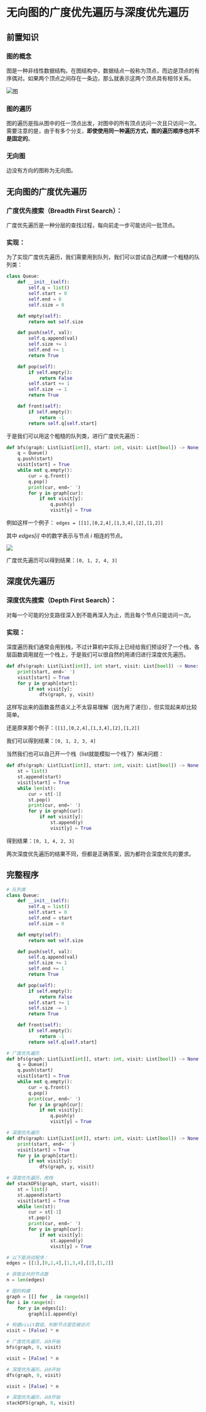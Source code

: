 无向图的广度优先遍历与深度优先遍历
===========================

## 前置知识

### 图的概念

图是一种非线性数据结构。在图结构中，数据结点一般称为顶点，而边是顶点的有序偶对。如果两个顶点之间存在一条边，那么就表示这两个顶点具有相邻关系。

![图](https://assets.leetcode.com/uploads/2020/09/28/all_1.jpg)

### 图的遍历

图的遍历是指从图中的任一顶点出发，对图中的所有顶点访问一次且只访问一次。需要注意的是，由于有多个分支，**即使使用同一种遍历方式，图的遍历顺序也并不是固定的**。

### 无向图

边没有方向的图称为无向图。

## 无向图的广度优先遍历

### 广度优先搜索（Breadth First Search）：

广度优先遍历是一种分层的查找过程，每向前走一步可能访问一批顶点。

### 实现：

为了实现广度优先遍历，我们需要用到队列，我们可以尝试自己构建一个粗糙的队列类：

```Python
class Queue:
    def __init__(self):
        self.q = list()
        self.start = 0
        self.end = 0
        self.size = 0

    def empty(self):
        return not self.size

    def push(self, val):
        self.q.append(val)
        self.size += 1
        self.end += 1
        return True

    def pop(self):
        if self.empty():
            return False
        self.start += 1
        self.size -= 1
        return True

    def front(self):
        if self.empty():
            return -1
        return self.q[self.start]
```

于是我们可以用这个粗糙的队列类，进行广度优先遍历：

```Python
def bfs(graph: List[List[int]], start: int, visit: List[bool]) -> None:
    q = Queue()
    q.push(start)
    visit[start] = True
    while not q.empty():
        cur = q.front()
        q.pop()
        print(cur, end=' ')
        for y in graph[cur]:
            if not visit[y]:
                q.push(y)
                visit[y] = True
```

例如这样一个例子： `edges = [[1],[0,2,4],[1,3,4],[2],[1,2]]`

其中 *edges[i]* 中的数字表示与节点 *i* 相连的节点。

![](https://assets.leetcode.com/uploads/2021/05/12/shortest2-graph.jpg)

广度优先遍历可以得到结果：`[0, 1, 2, 4, 3]`

## 深度优先遍历

### 深度优先搜索（Depth First Search）：

对每一个可能的分支路径深入到不能再深入为止，而且每个节点只能访问一次。

### 实现：

深度遍历我们通常会用到栈，不过计算机中实际上已经给我们预设好了一个栈，各层函数调用就在一个栈上，于是我们可以很自然的用递归进行深度优先遍历。

```Python
def dfs(graph: List[List[int]], int start, visit: List[bool]) -> None:
    print(start, end=' ')
    visit[start] = True
    for y in graph[start]:
        if not visit[y]:
            dfs(graph, y, visit)
```

这样写出来的函数虽然语义上不太容易理解（因为用了递归），但实现起来却比较简单。

还是原来那个例子：`[[1],[0,2,4],[1,3,4],[2],[1,2]]`

我们可以得到结果：`[0, 1, 2, 3, 4]`

当然我们也可以自己开一个栈（list就能模拟一个栈了）解决问题：
```Python
def dfs(graph: List[List[int]], start: int, visit: List[bool]) -> None:
    st = list()
    st.append(start)
    visit[start] = True
    while len(st):
        cur = st[-1]
        st.pop()
        print(cur, end=' ')
        for y in graph[cur]:
            if not visit[y]:
                st.append(y)
                visit[y] = True
```

得到结果：`[0, 1, 4, 2, 3]`

两次深度优先遍历的结果不同，但都是正确答案，因为都符合深度优先的要求。

## 完整程序

```Python
# 队列类
class Queue:
    def __init__(self):
        self.q = list()
        self.start = 0
        self.end = start
        self.size = 0

    def empty(self):
        return not self.size

    def push(self, val):
        self.q.append(val)
        self.size += 1
        self.end += 1
        return True

    def pop(self):
        if self.empty():
            return False
        self.start += 1
        self.size -= 1
        return True

    def front(self):
        if self.empty():
            return -1
        return self.q[self.start]

# 广度优先遍历
def bfs(graph: List[List[int]], start: int, visit: List[bool]) -> None:
    q = Queue()
    q.push(start)
    visit[start] = True
    while not q.empty():
        cur = q.front()
        q.pop()
        print(cur, end=' ')
        for y in graph[cur]:
            if not visit[y]:
                q.push(y)
                visit[y] = True

# 深度优先遍历
def dfs(graph: List[List[int]], start: int, visit: List[bool]) -> None:
    print(start, end=' ')
    visit[start] = True
    for y in graph[start]:
        if not visit[y]:
            dfs(graph, y, visit)

# 深度优先遍历，用栈
def stackDFS(graph, start, visit):
    st = list()
    st.append(start)
    visit[start] = True
    while len(st):
        cur = st[-1]
        st.pop()
        print(cur, end=' ')
        for y in graph[cur]:
            if not visit[y]:
                st.append(y)
                visit[y] = True

# 以下是测试程序：
edges = [[1],[0,2,4],[1,3,4],[2],[1,2]]

# 获取总共的节点数
n = len(edges)

# 图的构建
graph = [[] for _ in range(n)]
for i in range(n):
    for y in edges[i]:
        graph[i].append(y)

# 构建visit数组，判断节点是否被访问
visit = [False] * n

# 广度优先遍历，从0开始
bfs(graph, 0, visit)

visit = [False] * n

# 深度优先遍历。从0开始
dfs(graph, 0, visit)

visit = [False] * n

# 深度优先遍历，从0开始
stackDFS(graph, 0, visit)

```
